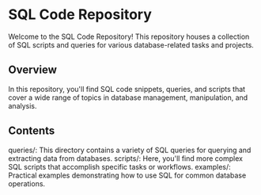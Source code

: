 # SQL Code Repository
Welcome to the SQL Code Repository! This repository houses a collection of SQL scripts and queries for various database-related tasks and projects.

## Overview
In this repository, you'll find SQL code snippets, queries, and scripts that cover a wide range of topics in database management, manipulation, and analysis.

## Contents
queries/: This directory contains a variety of SQL queries for querying and extracting data from databases.
scripts/: Here, you'll find more complex SQL scripts that accomplish specific tasks or workflows.
examples/: Practical examples demonstrating how to use SQL for common database operations.
